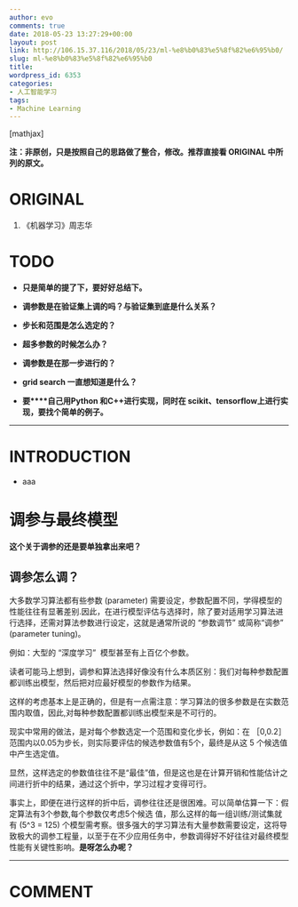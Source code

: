 ```yaml
---
author: evo
comments: true
date: 2018-05-23 13:27:29+00:00
layout: post
link: http://106.15.37.116/2018/05/23/ml-%e8%b0%83%e5%8f%82%e6%95%b0/
slug: ml-%e8%b0%83%e5%8f%82%e6%95%b0
title: 
wordpress_id: 6353
categories:
- 人工智能学习
tags:
- Machine Learning
---
```


<!-- more -->

[mathjax]

**注：非原创，只是按照自己的思路做了整合，修改。推荐直接看 ORIGINAL 中所列的原文。**


# ORIGINAL






  1. 《机器学习》周志华




# TODO






  * **只是简单的提了下，要好好总结下。**

  * **调参数是在验证集上调的吗？与验证集到底是什么关系？**

  * **步长和范围是怎么选定的？**

  * **超多参数的时候怎么办？**

  * **调参数是在那一步进行的？**

  * **grid search 一直想知道是什么？**

  * **要****自己用Python 和C++进行实现，同时在 scikit、tensorflow上进行实现，要找个简单的例子。**





* * *





# INTRODUCTION






  * aaa





# 调参与最终模型


**这个关于调参的还是要单独拿出来吧？**


## 调参怎么调？


大多数学习算法都有些参数 (parameter) 需要设定，参数配置不同，学得模型的性能往往有显著差别.因此，在进行模型评估与选择时，除了要对适用学习算法进行选择，还需对算法参数进行设定，这就是通常所说的 “参数调节” 或简称“调参” (parameter tuning)。

例如：大型的 “深度学习”  模型甚至有上百亿个参数。

读者可能马上想到，调参和算法选择好像没有什么本质区别：我们对每种参数配置都训练出模型，然后把对应最好模型的参数作为结果。

这样的考虑基本上是正确的，但是有一点需注意：学习算法的很多参数是在实数范围内取值，因此,对每种参数配置都训练出模型来是不可行的。

现实中常用的做法，是对每个参数选定一个范围和变化步长，例如：在 ［0,0.2］ 范围内以0.05为步长，则实际要评估的候选参数值有5个，最终是从这 5 个候选值中产生选定值。

显然，这样选定的参数值往往不是“最佳”值，但是这也是在计算开销和性能估计之间进行折中的结果，通过这个折中，学习过程才变得可行。

事实上，即便在进行这样的折中后，调参往往还是很困难。可以简单估算一下：假定算法有3个参数,每个参数仅考虑5个候选 值，那么这样的每一组训练/测试集就有 \(5^3 = 125\) 个模型需考察。很多强大的学习算法有大量参数需要设定，这将导致极大的调参工程量，以至于在不少应用任务中，参数调得好不好往往对最终模型性能有关键性影响。**是呀怎么办呢？**























* * *





# COMMENT



